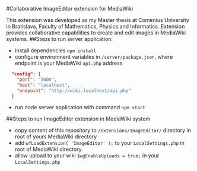 #Collaborative ImageEditor extension for MediaWiki

This extension was developed as my Master thesis at Comenius University in Bratislava, Faculty of Mathematics, Physics and Informatics.
Extension provides collaborative capabilities to create and edit images in MediaWiki systems.
##Steps to run server application:

* install dependencies `npm install`
* configure environment variables in `/server/package.json`, where endpoint is your MediaWiki `api.php` address
```json
  "config": {
    "port": "3000",  
    "host": "localhost", 
    "endpoint": "http://wiki.localhost/api.php"
  }
```
* run node server application with command `npm start`


##Steps to run ImageEditor extension in MediaWiki system

* copy content of this repository to `/extensions/ImageEditor/` directory in root of yours MediaWiki directory
* add `wfLoadExtension( 'ImageEditor' );` to your `LocalSettings.php` in root of MediaWiki directory
* allow upload to your wiki `$wgEnableUploads = true;` in your `LocalSettings.php`
